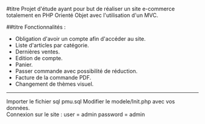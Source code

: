#titre Projet d'étude ayant pour but de réaliser un site e-commerce totalement en PHP Orienté Objet avec l'utilisation d'un MVC.  

##titre Fonctionnalités :  

* Obligation d'avoir un compte afin d'accéder au site. 
* Liste d'articles par catégorie. 
* Dernières ventes. 
* Edition de compte. 
* Panier. 
* Passer commande avec possibilité de réduction. 
* Facture de la commande PDF. 
* Changement de thèmes visuel. 

-------------  

Importer le fichier sql pmu.sql
Modifier le modele/Init.php avec vos données.  
Connexion sur le site : user = admin  password = admin
